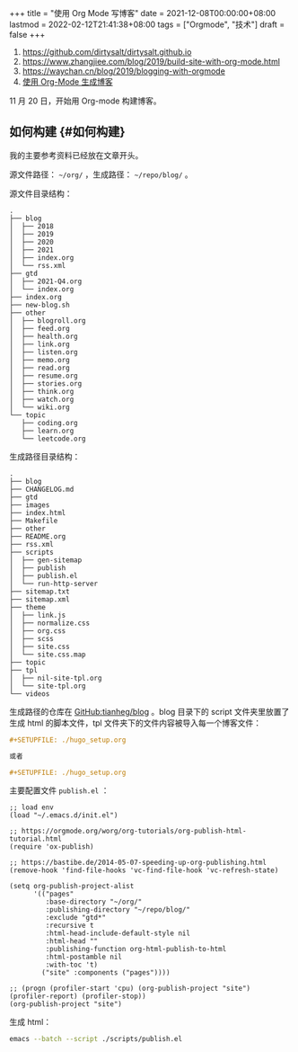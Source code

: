 +++
title = "使用 Org Mode 写博客"
date = 2021-12-08T00:00:00+08:00
lastmod = 2022-02-12T21:41:38+08:00
tags = ["Orgmode", "技术"]
draft = false
+++

1.  <https://github.com/dirtysalt/dirtysalt.github.io>
2.  <https://www.zhangjiee.com/blog/2019/build-site-with-org-mode.html>
3.  <https://waychan.cn/blog/2019/blogging-with-orgmode>
4.  [使用 Org-Mode 生成博客](https://www.shellcodes.org/Emacs/%E4%BD%BF%E7%94%A8Org-Mode%E7%94%9F%E6%88%90%E5%8D%9A%E5%AE%A2.html)

11 月 20 日，开始用 Org-mode 构建博客。


## 如何构建 {#如何构建}

我的主要参考资料已经放在文章开头。

源文件路径： `~/org/` ，生成路径： `~/repo/blog/` 。

源文件目录结构：

```text
.
├── blog
│  ├── 2018
│  ├── 2019
│  ├── 2020
│  ├── 2021
│  ├── index.org
│  └── rss.xml
├── gtd
│  ├── 2021-Q4.org
│  └── index.org
├── index.org
├── new-blog.sh
├── other
│  ├── blogroll.org
│  ├── feed.org
│  ├── health.org
│  ├── link.org
│  ├── listen.org
│  ├── memo.org
│  ├── read.org
│  ├── resume.org
│  ├── stories.org
│  ├── think.org
│  ├── watch.org
│  └── wiki.org
└── topic
   ├── coding.org
   ├── learn.org
   └── leetcode.org
```

生成路径目录结构：

```text
.
├── blog
├── CHANGELOG.md
├── gtd
├── images
├── index.html
├── Makefile
├── other
├── README.org
├── rss.xml
├── scripts
│  ├── gen-sitemap
│  ├── publish
│  ├── publish.el
│  └── run-http-server
├── sitemap.txt
├── sitemap.xml
├── theme
│  ├── link.js
│  ├── normalize.css
│  ├── org.css
│  ├── scss
│  ├── site.css
│  └── site.css.map
├── topic
├── tpl
│  ├── nil-site-tpl.org
│  └── site-tpl.org
└── videos
```

生成路径的仓库在 [GitHub:tianheg/blog](https://github.com/tianheg/blog) 。blog 目录下的 script 文件夹里放置了生成 html 的脚本文件，tpl 文件夹下的文件内容被导入每一个博客文件：

```org
#+SETUPFILE: ./hugo_setup.org

或者

#+SETUPFILE: ./hugo_setup.org
```

主要配置文件 `publish.el` ：

```elisp
;; load env
(load "~/.emacs.d/init.el")

;; https://orgmode.org/worg/org-tutorials/org-publish-html-tutorial.html
(require 'ox-publish)

;; https://bastibe.de/2014-05-07-speeding-up-org-publishing.html
(remove-hook 'find-file-hooks 'vc-find-file-hook 'vc-refresh-state)

(setq org-publish-project-alist
      '(("pages"
         :base-directory "~/org/"
         :publishing-directory "~/repo/blog/"
         :exclude "gtd*"
         :recursive t
         :html-head-include-default-style nil
         :html-head ""
         :publishing-function org-html-publish-to-html
         :html-postamble nil
         :with-toc 't)
        ("site" :components ("pages"))))

;; (progn (profiler-start 'cpu) (org-publish-project "site") (profiler-report) (profiler-stop))
(org-publish-project "site")
```

生成 html：

```sh
emacs --batch --script ./scripts/publish.el
```